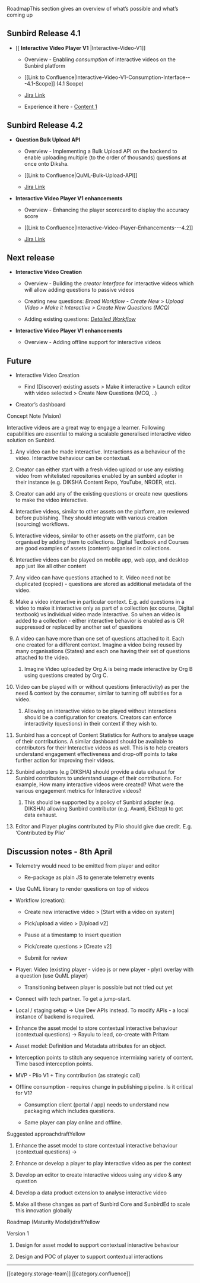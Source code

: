 RoadmapThis section gives an overview of what’s possible and what’s coming up


## Sunbird Release 4.1

* [[ **Interactive Video Player V1** |Interactive-Video-V1]]


    * Overview - Enabling  _consumption_  of interactive videos on the Sunbird platform 


    * [[Link to Confluence|Interactive-Video-V1-Consumption-Interface---4.1-Scope]] (4.1 Scope)


    * [Jira Link](https://project-sunbird.atlassian.net/browse/SB-25452)


    * Experience it here - [Content 1](https://staging.sunbirded.org/play/content/do_21310353608830976014671?contentType=ExplanationResource)



    


## Sunbird Release 4.2

*  **Question Bulk Upload API** 


    * Overview - Implementing a Bulk Upload API on the backend to enable uploading multiple (to the order of thousands) questions at once onto Diksha.


    * [[Link to Confluence|QuML-Bulk-Upload-API]]


    * [Jira Link](https://project-sunbird.atlassian.net/browse/SB-25750)



    
*  **Interactive Video Player V1 enhancements** 


    * Overview - Enhancing the player scorecard to display the accuracy score


    * [[Link to Confluence|Interactive-Video-Player-Enhancements---4.2]]


    * [Jira Link](https://project-sunbird.atlassian.net/browse/SB-25752)



    


## Next release

*  **Interactive Video Creation** 


    * Overview - Building the  _creator interface_  for interactive videos which will allow adding questions to passive videos


    * Creating new questions:  _Broad Workflow - Create New > Upload Video > Make it Interactive > Create New Questions (MCQ)_ 


    * Adding existing questions: [ _Detailed Workflow_ ](https://project-sunbird.atlassian.net/wiki/spaces/PRD/pages/2646278147/Interactive+Video+V1#Wireframes)



    

    
*  **Interactive Video Player V1 enhancements** 


    * Overview - Adding offline support for interactive videos



    


## Future

* Interactive Video Creation


    * Find (Discover) existing assets > Make it interactive > Launch editor with video selected > Create New Questions (MCQ, ..)



    
* Creator’s dashboard



Concept Note (Vision)

Interactive videos are a great way to engage a learner. Following capabilities are essential to making a scalable generalised interactive video solution on Sunbird.


1. Any video can be made interactive. Interactions as a behaviour of the video. Interactive behaviour can be contextual. 


1. Creator can either start with a fresh video upload or use any existing video from whitelisted repositories enabled by an sunbird adopter in their instance (e.g. DIKSHA Content Repo, YouTube, NROER, etc).


1. Creator can add any of the existing questions or create new questions to make the video interactive.


1. Interactive videos, similar to other assets on the platform, are reviewed before publishing. They should integrate with various creation (sourcing) workflows.


1. Interactive videos, similar to other assets on the platform, can be organised by adding them to collections. Digital Textbook and Courses are good examples of assets (content) organised in collections.


1. Interactive videos can be played on mobile app, web app, and desktop app just like all other content


1. Any video can have questions attached to it. Video need not be duplicated (copied) - questions are stored as additional metadata of the video.


1. Make a video interactive in particular context. E.g. add questions in a video to make it interactive only as part of a collection (ex course, Digital textbook) vs individual video made interactive. So when an video is added to a collection - either interactive behavior is enabled as is OR suppressed or replaced by another set of questions


1. A video can have more than one set of questions attached to it. Each one created for a different context. Imagine a video being reused by many organisations (States) and each one having their set of questions attached to the video.


    1. Imagine Video uploaded by Org A is being made interactive by Org B using questions created by Org C. 



    
1. Video can be played with or without questions (interactivity) as per the need & context by the consumer, similar to turning off subtitles for a video.


    1. Allowing an interactive video to be played without interactions should be a configuration for creators. Creators can enforce interactivity (questions) in their context if they wish to.



    
1. Sunbird has a concept of Content Statistics for Authors to analyse usage of their contributions. A similar dashboard should be available to contributors for their Interactive videos as well. This is to help creators understand engagement effectiveness and drop-off points to take further action for improving their videos.


1. Sunbird adopters (e.g DIKSHA) should provide a data exhaust for Sunbird contributors to understand usage of their contributions. For example, How many interactive videos were created? What were the various engagement metrics for Interactive videos?


    1. This should be supported by a policy of Sunbird adopter (e.g. DIKSHA) allowing Sunbird contributor (e.g. Avanti, EkStep) to get data exhaust.



    
1. Editor and Player plugins contributed by Plio should give due credit. E.g. ‘Contributed by Plio’




## Discussion notes - 8th April

* Telemetry would need to be emitted from player and editor


    * Re-package as plain JS to generate telemetry events



    
* Use QuML library to render questions on top of videos


* Workflow (creation): 


    * Create new interactive video > \[Start with a video on system]


    * Pick/upload a video > \[Upload v2]


    * Pause at a timestamp to insert question


    * Pick/create questions > \[Create v2]


    * Submit for review



    
* Player: Video (existing player - video js or new player - plyr) overlay with a question (use QuML player)


    * Transitioning between player is possible but not tried out yet



    
* Connect with tech partner. To get a jump-start.


* Local / staging setup → Use Dev APIs instead. To modify APIs - a local instance of backend is required.


* Enhance the asset model to store contextual interactive behaviour (contextual questions) → Rayulu to lead, co-create with Pritam


* Asset model: Definition and Metadata attributes for an object. 


* Interception points to stitch any sequence intermixing variety of content. Time based interception points.


* MVP - Plio V1 + Tiny contribution (as strategic call)


* Offline consumption - requires change in publishing pipeline. Is it critical for V1?


    * Consumption client (portal / app) needs to understand new packaging which includes questions.


    * Same player can play online and offline.



    

Suggested approachdraftYellow


1. Enhance the asset model to store contextual interactive behaviour (contextual questions) → 


1. Enhance or develop a player to play interactive video as per the context


1. Develop an editor to create interactive videos using any video & any question


1. Develop a data product extension to analyse interactive video


1. Make all these changes as part of Sunbird Core and SunbirdEd to scale this innovation globally





Roadmap (Maturity Model)draftYellow

Version 1
1. Design for asset model to support contextual interactive behaviour


1. Design and POC of player to support contextual interactions





*****

[[category.storage-team]] 
[[category.confluence]] 
